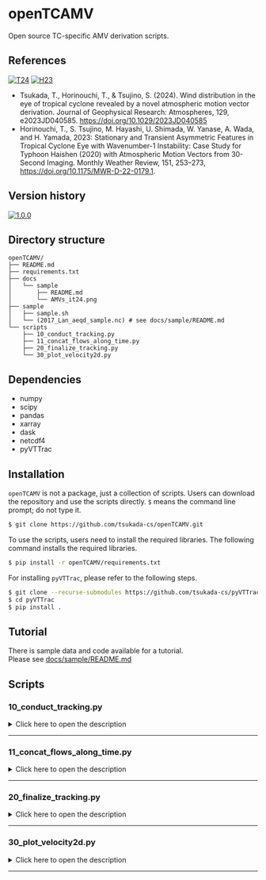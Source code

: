 # openTCAMV
Open source TC-specific AMV derivation scripts.

## References
[![T24](https://img.shields.io/badge/T24-10.1029/2023JD040585-blue.svg?logo=doi)](https://doi.org/10.1029/2023JD040585)
[![H23](https://img.shields.io/badge/H23-10.1175/MWR--D--22--0179.1-blue.svg?logo=doi)](https://doi.org/10.1175/MWR-D-22-0179.1)
- Tsukada, T., Horinouchi, T., & Tsujino, S. (2024). Wind distribution in the eye of tropical cyclone revealed by a novel atmospheric motion vector derivation. Journal of Geophysical Research: Atmospheres, 129, e2023JD040585. https://doi.org/10.1029/2023JD040585  
- Horinouchi, T., S. Tsujino, M. Hayashi, U. Shimada, W. Yanase, A. Wada, and H. Yamada, 2023: Stationary and Transient Asymmetric Features in Tropical Cyclone Eye with Wavenumber-1 Instability: Case Study for Typhoon Haishen (2020) with Atmospheric Motion Vectors from 30-Second Imaging. Monthly Weather Review, 151, 253–273, https://doi.org/10.1175/MWR-D-22-0179.1.  

## Version history
[![1.0.0](https://img.shields.io/badge/2024--05--30-1.0.0-purple.svg?logo=github)](https://github.com/tsukada-cs/openTCAMV/releases/tag/1.0.0)


## Directory structure
```
openTCAMV/
├── README.md
├── requirements.txt
├── docs
│   └── sample
│       ├── README.md
│       └── AMVs_it24.png
├── sample
│   ├── sample.sh
│   └── (2017_Lan_aeqd_sample.nc) # see docs/sample/README.md
└── scripts
    ├── 10_conduct_tracking.py
    ├── 11_concat_flows_along_time.py
    ├── 20_finalize_tracking.py
    └── 30_plot_velocity2d.py
```

## Dependencies
* numpy
* scipy
* pandas
* xarray
* dask
* netcdf4
* pyVTTrac

## Installation
`openTCAMV` is not a package, just a collection of scripts. Users can download the repository and use the scripts directly. `$` means the command line prompt; do not type it.
```bash
$ git clone https://github.com/tsukada-cs/openTCAMV.git
```

To use the scripts, users need to install the required libraries. The following command installs the required libraries.
```bash
$ pip install -r openTCAMV/requirements.txt
```
For installing `pyVTTrac`, please refer to the following steps.
```bash
$ git clone --recurse-submodules https://github.com/tsukada-cs/pyVTTrac.git
$ cd pyVTTrac
$ pip install .
```

## Tutorial
There is sample data and code available for a tutorial.  
Please see [docs/sample/README.md](docs/sample/README.md)


## Scripts
### **10_conduct_tracking.py**
<details><summary>Click here to open the description</summary>

This script perform the cloud tracking for satellite imagery.
The tracking is conducted using the `pyVTTrac` library, which is a cloud tracking algorithm based on the template matching method.

For the details of the tracking algorithm, please refer to the [Tsukada et al. (2024)](https://doi.org/10.1029/2023JD040585).

#### Data requirements
Input file: NetCDF file that contains a tracked variable with (time, y, x) dimensions.
The x and y dimensions should have "units" attribute with "km".

#### Usage
**Basic usage**
```bash
$ python 10_conduct_tracking.py ifn [-s start] [-e end] [-o ofn] [-n ntrac] [--ward ward] [--tidstep tidstep] [--traj_int traj_int] [-v vagg] [--polar] [--use_init_temp] [--no_subgrid] [--itran itran] [--xgran xgran] [--xint xint] [--ygran ygran] [--yint yint] [--rgran rgran] [--rint rint] [--nath nath] [--ns ns] [--nsx nsx] [--nsy nsy] [--Vd Vd] [--Td Td] [--Vth Vth] [--Vs Vs] [--hs hs] [--Vc Vc] [--vlim vlim] [--Sth0 Sth0] [--Sth1 Sth1] [--Cth Cth] [--peak_inside_th peak_inside_th] [--itstep itstep] [--varname varname] [--maskvar maskvar] [--mask_lower_lim mask_lower_lim] [--mask_upper_lim mask_upper_lim] [--min_samples min_samples] [--out_subimage] [--out_score_ary] [--out_psr] [--sector sector] [--dtlimit dtlimit] [--ref_dt ref_dt] [--revrot revrot] [--record_initpos record_initpos] [--record_alongtraj record_alongtraj] [--cth cth] [--out_cthmin] [--out_cthmax] [--complevel complevel]
```
**Example**
```bash
$ python 10_conduct_tracking.py ../sample/2017_Lan_aeqd_sample.nc --revrot 0.0020 --varname=B03 --ns=7 --ntrac=1 --Sth0=0.7 -o=../sample/2017_Lan_ns7_nt1_test.nc --ygran=-45:45 --xgran=-45:45 --traj_int=1 --Vs=10 --record_initpos cth B03 B13 B14 --out_cthmax --Vc=20 --Vd=20 --Td=60 --Vth=5
```

#### Command line arguments
| Argument           | Type  | Default  | Description                                                                                                                                                                                          | Choices                     |
| ------------------ | ----- | -------- | ---------------------------------------------------------------------------------------------------------------------------------------------------------------------------------------------------- | --------------------------- |
| ifn                | str   |          | file path to input NetCDF file                                                                                                                                                                       |                             |
| -s, --start        | str   |          | start time in yyyymmddTHHMMSS format                                                                                                                                                                 |                             |
| -e, --end          | str   |          | end time in yyyymmddTHHMMSS format                                                                                                                                                                   |                             |
| -o, --ofn          | str   | ./tmp.nc | output NetCDF file path                                                                                                                                                                              |                             |
| -n, --ntrac        | int   | 2        | The number of tracking for both forward and backward tracking                                                                                                                                        |                             |
| --ward             | str   | bothward | time direction for tracking                                                                                                                                                                          | bothward, forward, backward |
| --tidstep          | int   | 1        | time index interval of initial time for start tracking (1 means every time index)                                                                                                                    |                             |
| --traj_int         | int   |          | time index interval for output of trajectory                                                                                                                                                         |                             |
| -v, --vagg         | str   | mean     | how to aggregate the vectors; 'org' for original vectors without any aggregations, 'mean' for the velocity be averaging vectors, 'startend' for the veclocity by connecting the start and end points | org, mean, startend         |
| --polar            | bool  |          | if specified, use polar coordinates points as initial template positioning, if not use Cartesian grid                                                                                                |                             |
| --use_init_temp    | bool  |          | use initial template through tracking without updating the template                                                                                                                                  |                             |
| --no_subgrid       | bool  |          | if specified, do not perform a subgrid estimation                                                                                                                                                    |                             |
| --itran            | slice |          | time-axis colon-separated slice of initial time for start tracking, with higher priority over --start and --end                                                                                      |                             |
| --xgran            | slice | -50:50   | x-axis colon-separated slice of initial template positions (with interval of --xint)                                                                                                                 |                             |
| --xint             | float | 1.0      | x-axis interval of initial template positions in the (equally spaced grid)                                                                                                                           |                             |
| --ygran            | slice | -50:50   | y-axis colon-separated slice of initial template positions (with interval of --yint)                                                                                                                 |                             |
| --yint             | float | 1.0      | y-axis interval of initial template positions (equally spaced grid)                                                                                                                                  |                             |
| --rgran            | slice | 4:50     | r-axis colon-separated slice of initial template positions (equally spaced grid)                                                                                                                     |                             |
| --rint             | int   | 1        | r-axis interval of initial template positions (equally spaced grid)                                                                                                                                  |                             |
| --nath             | int   | 60       | number of azimuthal initial template positions in polar coordinates                                                                                                                                  |                             |
| --ns               | int   | 11       | template size in pixel dimension                                                                                                                                                                     |                             |
| --nsx              | int   |          | template width with higher priority over --ns                                                                                                                                                        |                             |
| --nsy              | int   |          | template height with higher priority over --ns                                                                                                                                                       |                             |
| --Vd               | float | 20.0     | threshold to limit the maximum velocity difference between velocities obtained from forward and backward tracking as vectors                                                                         |                             |
| --Td               | float |          | threshold to limit the maximum angle difference between velocities obtained from forward and backward tracking as vectors                                                                            |                             |
| --Vth              | float | 5.0      | threshold speed for screening with --Td                                                                                                                                                              |                             |
| --Vs               | float | 80.0     | search range for cloud tracking in velocity dimension (m/s)                                                                                                                                          |                             |
| --hs               | int   |          | Search range for cloud tracking in pixel count with higher priority over --Vs                                                                                                                        |                             |
| --Vc               | float | 20.0     | threshold to limit the maximum velocity change between consecutive images                                                                                                                            |                             |
| --vlim             | float | 120.0    | Threshold to limit the maximum speed (m/s)                                                                                                                                                           |                             |
| --Sth0             | float | 0.8      | minimum score required for the first-time tracking                                                                                                                                                   |                             |
| --Sth1             | float | 0.8      | minimum score required for the subsequent tracking                                                                                                                                                   |                             |
| --Cth              | float | 3        | minimum contrast to track the template                                                                                                                                                               |                             |
| --peak_inside_th   | float |          |                                                                                                                                                                                                      |                             |
| --itstep           | int   | 1        | if >1, skip                                                                                                                                                                                          |                             |
| --varname          | str   | B03      | variable name of tracking target                                                                                                                                                                     |                             |
| --maskvar          | str   |          | variable name for creating mask                                                                                                                                                                      |                             |
| --mask_lower_lim   | float |          | lower limit for mask variable. --maskvar <= --lower_limit will be ignored when scoring                                                                                                               |                             |
| --mask_upper_lim   | float |          | upper limit for mask variable. --maskvar >= --upper_limit will be ignored when scoring                                                                                                               |                             |
| --min_samples      | int   | 1        | minimum number of valid values to calculate score when using mask                                                                                                                                    |                             |
| --out_subimage     | bool  |          | if output subimages                                                                                                                                                                                  |                             |
| --out_score_ary    | bool  |          | if output score array                                                                                                                                                                                |                             |
| --out_psr          | bool  |          | if output Peak-To-Sidelobe ratio of the score field                                                                                                                                                  |                             |
| --sector           | str   |          | limiting sectors used for tracking                                                                                                                                                                   |                             |
| --dtlimit          | float | 200.0    | specify maximum time interval (in seconds)                                                                                                                                                           |                             |
| --ref_dt           | float |          | reference time interval for calculating ixhw and iyhw from Vs (in seconds)                                                                                                                           |                             |
| --revrot           | float | 0.0      | angular velocity to rotate images (in rad/s). Positive (negative) value make crockwise (counterclocwise) rotation over time                                                                          |                             |
| --record_initpos   | str   |          | Record specified variable at their initial position                                                                                                                                                  |                             |
| --record_alongtraj | str   |          | Record specified variable along their trajectory                                                                                                                                                     |                             |
| --cth              | str   | cth      | cloud-top height variable name                                                                                                                                                                       |                             |
| --out_cthmin       | bool  |          | if output minimum cloud-top height along each tracking                                                                                                                                               |                             |
| --out_cthmax       | bool  |          | if output maximum cloud-top height along each tracking                                                                                                                                               |                             |
| --complevel        | int   | 3        | compression level for output NetCDF file                                                                                                                                                             |                             |
</details>
<hr>

### **11_concat_flows_along_time.py**
<details><summary>Click here to open the description</summary>

If the input files are generated by the script `10_conduct_tracking` with multiprocessing on the time axis, the output files are separated by the time axis. This script concatenates the output files along the time axis to create an input file for `20_finalize_tracking.py`.

#### Data requirements
    Input file: NetCDF files generated by `10_conduct_tracking.py`

#### Usage
**Basic usage**
```bash
$ python 11_concat_flows_along_time.py glob_strings [--exclude_texts exclude_texts] [--drop_vars drop_vars] [-o oname]
```
**Example**
```bash
$ python 11_concat_flows_along_time.py ../sample/2017_Lan_ns7_nt1_rot0.0007_it*.nc --exclude_texts concat -o ../sample/2017_Lan_ns7_nt1_concat.nc
```


#### Command line arguments
| Argument        | Type | Default | Description                                                | Choices |
| --------------- | ---- | ------- | ---------------------------------------------------------- | ------- |
| glob_strings    | str  |         | File pattern to match netCDF files                         |         |
| --exclude_texts | str  |         | Exclude the filenames including this text from concat list |         |
| --drop_vars     | str  |         | Variable names included in the output file                 |         |
| -o, --oname     | str  |         | Output filename                                            |         |

"""
</details>
<hr>

### **20_finalize_tracking.py**
<details><summary>Click here to open the description</summary>

This script finalizes the tracking results by selecting the best solution from the candidate solutions.
The candidate solutions are generated by the script `10_conduct_tracking.py`.

#### Data requirements
Input file: NetCDF files generated by `10_conduct_tracking.py`

#### Usage
**Basic usage**
```bash
$ python 20_finalize_tracking.py ifn_ns<ns>_nt1_rot<omega>.nc [--ns ns] [--omega omega] [-o ofn] [--Tw Tw] [--Hw Hw] [--xw xw] [--yw yw] [--rw rw] [--aw aw] [--dth dth] [--dc dc] [--useV] [-e max_epoch] [--IRdiff IRdiff] [--dIR dIR] [--cth cth] [--cthmin cthmin] [--cthmax cthmax] [--score_th score_th] [--out_final_omega] [--out_final_ns] [--out_final_medians] [--priority priority] [--exclude exclude] [--ref_flows ref_flows] [--tau_stri tau_stri] [--v_stri v_stri] [--cth_stri cth_stri] [--omega_stri omega_stri]
```
**Example 1**
```bash
$ python 20_finalize_tracking.py ../sample/2017_Lan_ns7_nt1_rot<omega>.nc --ns 7 --omega 0.0000 0.0005 0.0010 0.0015 0.0020 0.0025 --cthmax 10 --exclude stf stb score_ary psr -o ../sample/2017_Lan_ns7_nt1_ref.nc
```
**Example 2** (with reference flows to apply striations treatment using the result of Example 1)
```bash
$ python 20_finalize_tracking.py ../sample/2017_Lan_ns7_nt1_rot<omega>.nc --ns 7 --omega 0.0000 0.0005 0.0010 0.0015 0.0020 0.0025 --cthmax 10 --exclude stf stb score_ary psr --ref_flows ../sample/2017_Lan_ns7_nt1_ref.nc --omega_stri 0.0015 -o ../sample/2017_Lan_ns7_nt1.nc
```

#### Command line arguments
| Argument            | Type    | Default | Description                                                                                                                                                                                                   | Choices      |
| ------------------- | ------- | ------- | ------------------------------------------------------------------------------------------------------------------------------------------------------------------------------------------------------------- | ------------ |
| ifns_rule           | str     |         | filename format used in f-string using <ns> as template size and <omega> as Ω_i                                                                                                                               |              |
| --ns                | int     |         | ns list                                                                                                                                                                                                       |              |
| --omega             | str     |         | Ω_i list                                                                                                                                                                                                      |              |
| -o, --ofn           | str     |         | output filename                                                                                                                                                                                               |              |
| --Tw                | float   | 1210    | time period of median filtering window (in sec)                                                                                                                                                               |              |
| --Hw                | float   | 6       | width & height of median filtering window for Cartesian grid (in km)                                                                                                                                          |              |
| --xw                | float   |         | x width of median filtering window for Cartesian grid (in km)                                                                                                                                                 |              |
| --yw                | float   |         | y height of median filtering window for Cartesian grid (in km)                                                                                                                                                |              |
| --rw                | float   | 6       | r width of median filtering window for polar grid (in km)                                                                                                                                                     |              |
| --aw                | float   | 30      | azimuth width of median filtering window for polar grid (in degree)                                                                                                                                           |              |
| --dth               | float   | 10      | threshold to limit the maximum d2 for rejection of candidates (in m/s)                                                                                                                                        |              |
| --dc                | float   | 0.5     | coefficient to be multiplied by the L2 norm of median wind speed for rejection of candidates (0: all rejected, 0.5: half length, 1: same length)                                                              |              |
| --useV              | boolean |         | if specified, use absolute wind speed for median filtering, not using each velocity component                                                                                                                 |              |
| -e, --max_epoch     | float   | 20      | the maximum number of epochs for updating the solutions                                                                                                                                                       |              |
| --IRdiff            | str     |         | the formula for IR difference. It evaluates the difference between two variables parsed with a minus sign. The grid with `abs(IR1-IR2) >= --dIR` are masked                                                   |              |
| --dIR               | float   | 2       | threshold to limit maximum IR difference (in K). The values larger than it will be masked.                                                                                                                    |              |
| --cth               | str     | cth     | cloud top height variable name                                                                                                                                                                                |              |
| --cthmin            | float   |         | threshold to limit the minimum cloud top height at initial position (in km)                                                                                                                                   |              |
| --cthmax            | float   |         | threshold to limit the maximum cloud top height at initial position (in km)                                                                                                                                   |              |
| --score_th          | float   |         | threshold to limit the minimum score of the candidates                                                                                                                                                        |              |
| --out_final_omega   | boolean |         | output `final_omega` which is the used omega values in final solutions                                                                                                                                        |              |
| --out_final_ns      | boolean |         | output `final_ns` which is the used ns in final solutions                                                                                                                                                     |              |
| --out_final_medians | boolean |         | output `final_medians` which is the final median wind speeds                                                                                                                                                  |              |
| --priority          | str     | score   | priority for selecting the best solution. `score` selects the solution with the highest score. `dangv` selects the solution with the smallest angular velocity difference from the reference angular velocity | score, dangv |
| --exclude           | str     |         | drop specified variables from the final output file                                                                                                                                                           |              |
| --ref_flows         | str     |         | Reference flows to apply omega_stri procedure                                                                                                                                                                 |              |
| --tau_stri          | int     | 24      | temporal window size (in index space) to compute the velocity contrast of --ref_flows for detection of striations                                                                                             |              |
| --v_stri            | float   | 20      | threshold to limit the maximum velocity contrast for detection of striations (m/s)                                                                                                                            |              |
| --cth_stri          | int     |         | threshold to limit the maximum cloud top height to get reference contrast                                                                                                                                     |              |
| --omega_stri        | float   | 0.0     | threshold to limit the minimum Ω_i for the striation grids (rad/s)                                                                                                                                            |              |
</details>
<hr>

### **30_plot_velocity2d.py**
<details><summary>Click here to open the description</summary>

This script plots the 2D velocity field on the map.

#### Data requirements
Input file: NetCDF file generated by `20_finalize_tracking.py`

#### Usage
**Basic usage**
```bash
$ python 30_plot_velocity2d.py ifn [--it it] [--sstep sstep] [--vector_duration vector_duration] [--key_speed key_speed] [-o odir]
```
**Example**
```bash
$ python 30_plot_velocity2d.py ../sample/2017_Lan_ns7_nt1.nc --it=24
```

#### Command line arguments
| Argument            | Type | Default | Description                                                                                                  | Choices |
| ------------------- | ---- | ------- | ------------------------------------------------------------------------------------------------------------ | ------- |
| "ifn"               | str  |         | Directory containing sample data                                                                             |         |
| "--it"              | int  | 24      | Time index to plot                                                                                           |         |
| "--sstep"           | int  | 2       | Spacing between drawn vectors                                                                                |         |
| "--vector_duration" | int  | 90      | Duration of each vector in seconds. If 90, then vector length corresponds to the travel length during 90 sec |         |
| "--key_speed"       | int  | 50      | Speed of the key vector                                                                                      |         |
| "-o", "--odir"      | str  |         | Output directory. If None, make 'outputs' directory in the same directory of the input file                  |         |
</details>
<hr>